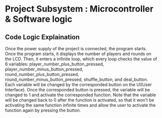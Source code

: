 # Project Subsystem : Microcontroller & Software logic

## Code Logic Explaination

Once the power supply of the project is connected, the program starts. Once the program starts, it displays the number of players and rounds on the LCD. Then, it enters a infinite loop, which every loop checks the value of 6 variables: player_number_plus_button_pressed, player_number_minus_button_pressed, round_number_plus_button_pressed, round_number_minus_button_pressed, shuffle_button, and deal_button. Each variable will be changed by the corresponded button on the UI(User Interface). Once the corresponded button is pressed, the variable will be changed to 1 and activate the corresponded function. Note that the variable will be changed back to 0 after the function is activated, so that it won't be activating the same function infinite times and allow the user to activate the function again by pressing the button.
